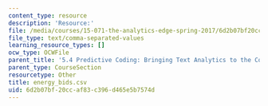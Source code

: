 ```yaml
---
content_type: resource
description: 'Resource:'
file: /media/courses/15-071-the-analytics-edge-spring-2017/6d2b07bf20ccaf83c396d465e5b7574d_energy_bids.csv
file_type: text/comma-separated-values
learning_resource_types: []
ocw_type: OCWFile
parent_title: '5.4 Predictive Coding: Bringing Text Analytics to the Courtroom  (Recitation)'
parent_type: CourseSection
resourcetype: Other
title: energy_bids.csv
uid: 6d2b07bf-20cc-af83-c396-d465e5b7574d
---
```

